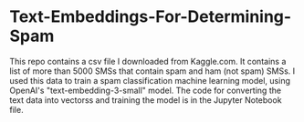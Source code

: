 # Text-Embeddings-For-Determining-Spam
This repo contains a csv file I downloaded from Kaggle.com. It contains a list of more than 5000 SMSs that contain spam and ham (not spam) SMSs. I used this data to train a spam classification machine learning model, using OpenAI's "text-embedding-3-small" model. The code for converting the text data into vectorss and training the model is in the Jupyter Notebook file. 
